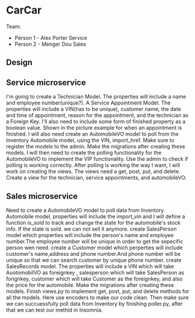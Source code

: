 # CarCar

Team:

* Person 1 - Alex Porter Service
* Person 2 - Menger Dou Sales

## Design

## Service microservice

I'm going to create a Technician Model. The properties will include a name and employee number(unique?).
A Service Appointment Model. The properties will include a VIN(has to be unique), customer name, the date and time of appointment, reason for the appointment, and the technician as a Foreign Key. I'll also need to include some form of finished property as a boolean value. Shown in the picture example for when an appointment is finished.
I will also need create an AutomobileVO model to poll from the Inventory Automobile model, using the VIN, import_href.
Make sure to register the models to the admin.
Make the migrations after creating these models.
I will then need to create the polling functionality for the AutomobileVO to implement the VIP functionality.
Use the admin to check if polling is working correctly. 
After polling is working the way I want, I will work on creating the views.
The views need a get, post, put, and delete.
Create a view for the technician, service appointments, and automobileVO.





## Sales microservice

Need to create a AutomobileVO model to poll data from Inventory Automobile model, properties will include the import_vin and I will define a function is_sold to track and change the state for the automobile's stock info. If the state is sold. we can not sell it anymore.
create SalesPerson model which properties will include the person's name and employee number.The employee number will be unique in order to get the sepecific person wen need.
create a Customer model which perperties will include customer's name,address and phone number.And phone number will be unique so that we can search customer by unique phone number.
create SalesRecords model.  The properties will include a VIN which will take AuotomobilVO as foreignkey , salesperson which will take SalesPerson as forignkey, customer which will take Customer as the foreignkey, and also the price for the automobile.
Make the migrations after creating these models.
Finish views.py to implement get, post, put, and delete methods for all the models. Here use encoders to make our code clean.
Then make sure we can succuessfully poll data from Inventory by finishing poller.py, after that we can test our methid in Insomnia.